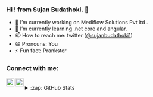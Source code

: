 ### Hi ! from  Sujan Budathoki. 👋 



- 🔭 I’m currently working on Mediflow Solutions Pvt ltd .
- 🌱 I’m currently learning .net core and angular.
- 📫 How to reach me: twitter (<a href="https://twitter.com/sujanbudathoki1">@sujanbudathoki1</a>)
- 😄 Pronouns: You
- ⚡ Fun fact: Prankster 

### Connect with me:


[<img align="left" alt="codeSTACKr | Twitter" width="22px" src="https://cdn.jsdelivr.net/npm/simple-icons@v3/icons/twitter.svg" />][twitter]
[<img align="left" alt="codeSTACKr | LinkedIn" width="22px" src="https://cdn.jsdelivr.net/npm/simple-icons@v3/icons/linkedin.svg" />][linkedin]


<br />

<details>
  <summary>:zap: GitHub Stats</summary>

  <img align="left" alt="sujan" src="https://github-readme-stats.sujanbudathoki.vercel.app/api?username=sujanbudathoki&show_icons=true&hide_border=true" />

</details>

[twitter]: https://twitter.com/sujanbudathoki
[linkedin]: https://linkedin.com/in/sujanbudathoki




